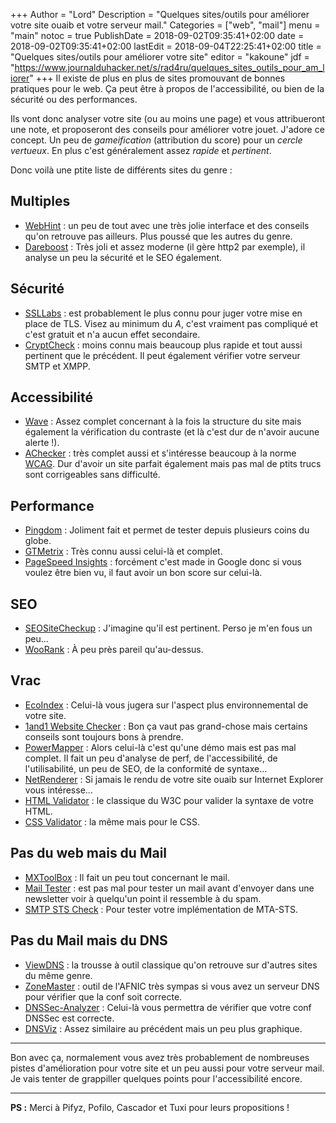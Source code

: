 +++
Author = "Lord"
Description = "Quelques sites/outils pour améliorer votre site ouaib et votre serveur mail."
Categories = ["web", "mail"]
menu = "main"
notoc = true
PublishDate = 2018-09-02T09:35:41+02:00
date = 2018-09-02T09:35:41+02:00
lastEdit = 2018-09-04T22:25:41+02:00
title = "Quelques sites/outils pour améliorer votre site"
editor = "kakoune"
jdf = "https://www.journalduhacker.net/s/rad4ru/quelques_sites_outils_pour_am_liorer"
+++
Il existe de plus en plus de sites promouvant de bonnes pratiques pour le web.
Ça peut être à propos de l'accessibilité, ou bien de la sécurité ou des performances.

Ils vont donc analyser votre site (ou au moins une page) et vous attribueront une note, et proposeront des conseils pour améliorer votre jouet.
J'adore ce concept.
Un peu de *gameification* (attribution du score) pour un *cercle vertueux*.
En plus c'est généralement assez *rapide* et *pertinent*.

Donc voilà une ptite liste de différents sites du genre :

## Multiples
  - [WebHint](https://sonarwhal.com/) : un peu de tout avec une très jolie interface et des conseils qu'on retrouve pas ailleurs. Plus poussé que les autres du genre.
  - [Dareboost](https://www.dareboost.com/) : Très joli et assez moderne (il gère http2 par exemple), il analyse un peu la sécurité et le SEO également.

## Sécurité

  - [SSLLabs](https://www.ssllabs.com/ssltest/analyze.html) : est probablement le plus connu pour juger votre mise en place de TLS. Visez au minimum du *A*, c'est vraiment pas compliqué et c'est gratuit et n'a aucun effet secondaire.
  - [CryptCheck](https://cryptcheck.fr/) : moins connu mais beaucoup plus rapide et tout aussi pertinent que le précédent. Il peut également vérifier votre serveur SMTP et XMPP.

## Accessibilité

  - [Wave](http://wave.webaim.org/) : Assez complet concernant à la fois la structure du site mais également la vérification du contraste (et là c'est dur de n'avoir aucune alerte !).
  - [AChecker](https://achecker.ca/checker/index.php) : très complet aussi et s'intéresse beaucoup à la norme [WCAG](https://fr.wikipedia.org/wiki/WCAG). Dur d'avoir un site parfait également mais pas mal de ptits trucs sont corrigeables sans difficulté.

## Performance

  - [Pingdom](https://tools.pingdom.com/) : Joliment fait et permet de tester depuis plusieurs coins du globe.
  - [GTMetrix](https://gtmetrix.com/) : Très connu aussi celui-là et complet. 
  - [PageSpeed Insights](https://developers.google.com/speed/pagespeed/insights/) : forcément c'est made in Google donc si vous voulez être bien vu, il faut avoir un bon score sur celui-là.

## SEO

  - [SEOSiteCheckup](https://seositecheckup.com/) : J'imagine qu'il est pertinent. Perso je m'en fous un peu…
  - [WooRank](https://www.woorank.com/) : À peu près pareil qu'au-dessus.

## Vrac

  - [EcoIndex](http://www.ecoindex.fr/) : Celui-là vous jugera sur l'aspect plus environnemental de votre site.
  - [1and1 Website Checker](https://www.1and1.com/website-checker) : Bon ça vaut pas grand-chose mais certains conseils sont toujours bons à prendre.
  - [PowerMapper](https://try.powermapper.com/Demo/SortSite) : Alors celui-là c'est qu'une démo mais est pas mal complet. Il fait un peu d'analyse de perf, de l'accessibilité, de l'utilisabilité, un peu de SEO, de la conformité de syntaxe…
  - [NetRenderer](http://netrenderer.com/index.php) : Si jamais le rendu de votre site ouaib sur Internet Explorer vous intéresse…
  - [HTML Validator](http://validator.w3.org/) : le classique du W3C pour valider la syntaxe de votre HTML.
  - [CSS Validator](http://jigsaw.w3.org/css-validator/) : la même mais pour le CSS.

## Pas du web mais du Mail

  - [MXToolBox](https://mxtoolbox.com/) : Il fait un peu tout concernant le mail.
  - [Mail Tester](https://www.mail-tester.com/) : est pas mal pour tester un mail avant d'envoyer dans une newsletter voir à quelqu'un point il ressemble à du spam.
  - [SMTP STS Check](https://www.fraudmarc.com/smtp-mta-sts-policy-check-2/) : Pour tester votre implémentation de MTA-STS.

## Pas du Mail mais du DNS

  - [ViewDNS](https://viewdns.info/) : la trousse à outil classique qu'on retrouve sur d'autres sites du même genre.
  - [ZoneMaster](https://www.zonemaster.net/) : outil de l'AFNIC très sympas si vous avez un serveur DNS pour vérifier que la conf soit correcte.
  - [DNSSec-Analyzer](https://dnssec-analyzer.verisignlabs.com/) : Celui-là vous permettra de vérifier que votre conf DNSSec est correcte.
  - [DNSViz](http://dnsviz.net/) : Assez similaire au précédent mais un peu plus graphique.
 
-------------------------

Bon avec ça, normalement vous avez très probablement de nombreuses pistes d'amélioration pour votre site et un peu aussi pour votre serveur mail.
Je vais tenter de grappiller quelques points pour l'accessibilité encore.

-------------------------
**PS :**
Merci à Pifyz, Pofilo, Cascador et Tuxi pour leurs propositions !
